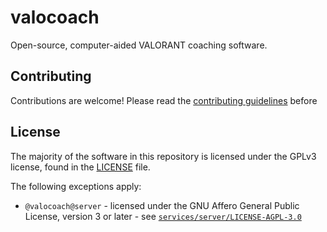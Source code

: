 # valocoach

Open-source, computer-aided VALORANT coaching software.

## Contributing

Contributions are welcome! Please read the [contributing guidelines](CONTRIBUTING.md) before

## License

The majority of the software in this repository is licensed under the GPLv3 license, found in the
[LICENSE](LICENSE) file.

The following exceptions apply:

- `@valocoach@server` - licensed under the GNU Affero General Public License, version 3 or later -
  see [`services/server/LICENSE-AGPL-3.0`](./services/server/LICENSE-AGPL-3.0)
